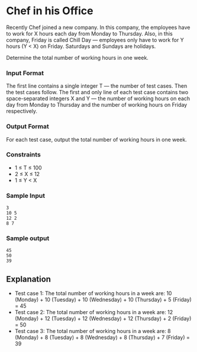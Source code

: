 # Chef in his Office

Recently Chef joined a new company. In this company, the employees have to work for X hours each day from Monday to Thursday. Also, in this company, Friday is called Chill Day — employees only have to work for Y hours (Y < X) on Friday. Saturdays and Sundays are holidays.

Determine the total number of working hours in one week.

### Input Format

The first line contains a single integer T — the number of test cases. Then the test cases follow.
The first and only line of each test case contains two space-separated integers X and Y — the number of working hours on each day from Monday to Thursday and the number of working hours on Friday respectively.

### Output Format

For each test case, output the total number of working hours in one week.

### Constraints

- 1 ≤ T ≤ 100
- 2 ≤ X ≤ 12
- 1 ≤ Y < X

### Sample Input
```
3
10 5
12 2
8 7
```

### Sample output
```
45
50
39
```

## Explanation

- Test case 1: The total number of working hours in a week are: 10 (Monday) + 10 (Tuesday) + 10 (Wednesday) + 10 (Thursday) + 5 (Friday) = 45
- Test case 2: The total number of working hours in a week are: 12 (Monday) + 12 (Tuesday) + 12 (Wednesday) + 12 (Thursday) + 2 (Friday) = 50
- Test case 3: The total number of working hours in a week are: 8 (Monday) + 8 (Tuesday) + 8 (Wednesday) + 8 (Thursday) + 7 (Friday) = 39

